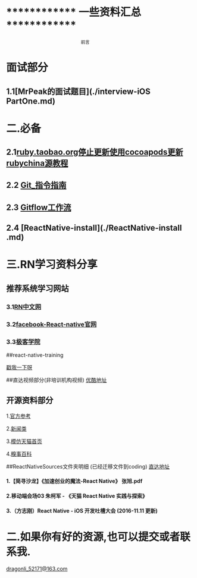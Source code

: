 
# ************  一些资料汇总  ************
								前言
# 面试部分
## 1.1[MrPeak的面试题目](./interview-iOS PartOne.md)								
								
					
# 二.必备
## 2.1[ruby.taobao.org停止更新使用cocoapods更新rubychina源教程](./cocoapodsrubychinaRepo.md)	
## 2.2 [Git_指令指南](./Git_user.md)
## 2.3 [Gitflow工作流](./gitflow.md) 
## 2.4 [ReactNative-install](./ReactNative-install .md) 	

						

# 三.RN学习资料分享
## 推荐系统学习网站
### 3.1[RN中文网](http://reactnative.cn)
### 3.2[facebook-React-native官网](https://facebook.github.io/react-native/)
### 3.3[极客学院](http://wiki.jikexueyuan.com/project/react-native/)

##react-native-training 

[戳我一下呀](https://www.gitbook.com/book/unbug/react-native-training/details)

##直达视频部分(非培训机构视频)
[优酷地址](http://list.youku.com/albumlist/show?id=27615900&ascending=1&page=1)


## 开源资料部分
1.[官方参考](https://github.com/facebook/react-native/tree/master/Examples)

2.[新闻类](https://github.com/bradoyler/newswatch-react-native)

3.[模仿天猫首页](https://github.com/hugohua/react-native-demo)

4.[糗事百科](https://github.com/stormhouse/QiuShiReactNative)

##ReactNativeSources文件夹明细 (已经迁移文件到coding)
[直达地址](https://coding.net/u/LFL/p/GitHubRepo/git)
#### 1.【简寻沙龙】《加速创业的魔法-React Native》 张旭.pdf
#### 2.移动端会场03 朱柯军 - 《天猫 React Native 实践与探索》
#### 3.（方志刚）React Native - iOS 开发吐槽大会  (2016-11.11 更新)


# 二.如果你有好的资源,也可以提交或者联系我. 
 <dragonli_52171@163.com>   

